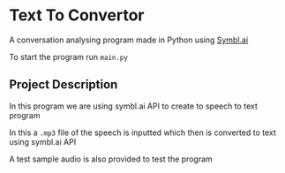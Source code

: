 # Text To Convertor

A conversation analysing program made in Python using [Symbl.ai](http://symbl.ai)

To start the program run `main.py`

## Project Description
In this program we are using symbl.ai API to create to speech to text program

In this a `.mp3` file of the speech is inputted which then is converted to text using symbl.ai API

A test sample audio is also provided to test the program
